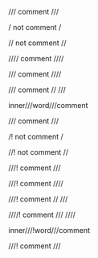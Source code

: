 /// comment ///

/ not comment /

// not comment //

//// comment ////

/// comment ////

/// comment // ///

inner///word///comment

///
comment
///

/! not comment /

//! not comment //

///! comment ///

///! comment ////

///! comment // ///

////! comment /// ////

inner///!word///comment

///!
comment
///